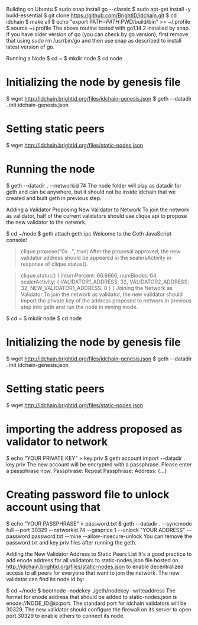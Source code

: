 Building on Ubuntu
$ sudo snap install go --classic
$ sudo apt-get install -y build-essential
$ git clone https://github.com/BrightID/idchain.git
$ cd idchain
$ make all
$ echo "export PATH=$PATH:$PWD/build/bin" >> ~/.profile
$ source ~/.profile
The above routine tested with go1.14.2 installed by snap. If you have older version of go (you can check by go version), first remove that using sudo rm /usr/bin/go and then use snap as described to install latest version of go.

Running a Node
$ cd ~
$ mkdir node
$ cd node
# Initializing the node by genesis file
$ wget http://idchain.brightid.org/files/idchain-genesis.json
$ geth --datadir . init idchain-genesis.json
# Setting static peers
$ wget http://idchain.brightid.org/files/static-nodes.json
# Running the node
$ geth --datadir . --networkid 74
The node folder will play as datadir for geth and can be anywhere, but it should not be inside idchain that we created and built geth in previous step.

Adding a Validator
Proposing New Validator to Network
To join the network as validator, half of the current validators should use clique api to propose the new validator to the network.

$ cd ~/node
$ geth attach geth.ipc
Welcome to the Geth JavaScript console!

> clique.propose("0x...", true)
After the proposal approved, the new validator address should be appeared in the sealersActivity in response of clique.status().

> clique.status()
{
  inturnPercent: 66.6666,
  numBlocks: 64,
  sealerActivity: {
    VALIDATOR1_ADDRESS: 32,
    VALIDATOR2_ADDRESS: 32,
    NEW_VALIDATOR1_ADDRESS: 0
  }
}
Joining the Network as Validator
To join the network as validator, the new validator should import the private key of the address proposed to network in previous step into geth and run the node in mining mode.

$ cd ~
$ mkdir node
$ cd node
# Initializing the node by genesis file
$ wget http://idchain.brightid.org/files/idchain-genesis.json
$ geth --datadir . init idchain-genesis.json
# Setting static peers
$ wget http://idchain.brightid.org/files/static-nodes.json
# importing the address proposed as validator to network
$ echo "YOUR PRIVATE KEY" > key.priv
$ geth account import --datadir . key.priv
The new account will be encrypted with a passphrase.
Please enter a passphrase now.
Passphrase:
Repeat Passphrase:
Address: {...}
# Creating password file to unlock account using that
$ echo "YOUR PASSPHRASE" > password.txt
$ geth --datadir . --syncmode full --port 30329 --networkid 74 --gasprice 1 --unlock "YOUR ADDRESS" --password password.txt --mine --allow-insecure-unlock
You can remove the password.txt and key.priv files after running the geth.

Adding the New Validator Address to Static Peers List
It's a good practice to add enode address for all validators to static-nodes.json file hosted on http://idchain.brightid.org/files/static-nodes.json to enable decentralized access to all peers for everyone that want to join the network. The new validator can find its node id by:

$ cd ~/node
$ bootnode -nodekey ./geth/nodekey -writeaddress
The format for enode address that should be added to static-nodes.json is enode://NODE_ID@ip:port.
The standard port for idchain validators will be 30329.
The new validator should configure the firewall on its server to open port 30329 to enable others to connect its node.

